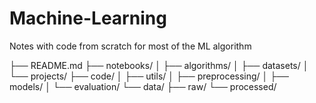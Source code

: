 # Machine-Learning
Notes  with code from scratch for most of the ML algorithm

├── README.md
├── notebooks/
│   ├── algorithms/
│   ├── datasets/
│   └── projects/
├── code/
│   ├── utils/
│   ├── preprocessing/
│   ├── models/
│   └── evaluation/
└── data/
    ├── raw/
    └── processed/

